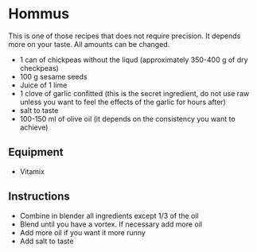 Hommus
============

This is one of those recipes that does not require precision. It depends more on your taste. All amounts can be changed. 

- 1 can of chickpeas without the liqud (approximately 350-400 g of dry checkpeas)
- 100 g sesame seeds
- Juice of 1 lime
- 1 clove of garlic confitted (this is the secret ingredient, do not use raw unless you want to feel the effects of the garlic for hours after)
- salt to taste
- 100-150 ml of olive oil (it depends on the consistency you want to achieve)

Equipment
-------
- Vitamix

Instructions
------------
- Combine in blender all ingredients except 1/3 of the oil
- Blend until you have a vortex. If necessary add more oil
- Add more oil if you want it more runny
- Add salt to taste

